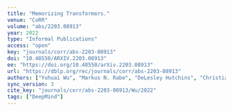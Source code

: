 ```yaml
---
title: "Memorizing Transformers."
venue: "CoRR"
volume: "abs/2203.08913"
year: 2022
type: "Informal Publications"
access: "open"
key: "journals/corr/abs-2203-08913"
doi: "10.48550/ARXIV.2203.08913"
ee: "https://doi.org/10.48550/arXiv.2203.08913"
url: "https://dblp.org/rec/journals/corr/abs-2203-08913"
authors: ["Yuhuai Wu", "Markus N. Rabe", "DeLesley Hutchins", "Christian Szegedy"]
sync_version: 3
cite_key: "journals/corr/abs-2203-08913/Wu/2022"
tags: ["DeepMind"]
---
```

